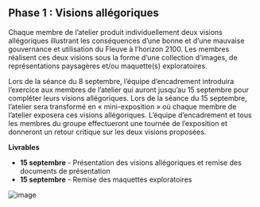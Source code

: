 ## Phase 1 : Visions allégoriques
Chaque membre de l’atelier produit individuellement deux visions allégoriques illustrant les conséquences d’une bonne et d’une mauvaise gouvernance et utilisation du Fleuve à l’horizon 2100. Les membres réalisent ces deux visions sous la forme d’une collection d’images, de représentations paysagères et/ou maquette(s) exploratoires. 

Lors de la séance du 8 septembre, l’équipe d’encadrement introduira l’exercice aux membres de l’atelier qui auront jusqu’au 15 septembre pour compléter leurs visions allégoriques. Lors de la séance du 15 septembre, l’atelier sera transformé en « mini-exposition » où chaque membre de l’atelier exposera ces visions allégoriques. L’équipe d’encadrement et tous les membres du groupe effectueront une tournée de l’exposition et donneront un retour critique sur les deux visions proposées.

**Livrables**

* **15 septembre** - Présentation des visions allégoriques et remise des documents de présentation 
* **15 septembre** - Remise des maquettes exploratoires

![image](https://github.com/CUPUM/ecometropole_laurentienne/blob/b9e69129a72a4a9ecdc5f4b718c091d1b7bb93b4/phase_1_vision_allegorique/koseki-drawing-ame6415_phase_1_setup-20220912.png)
